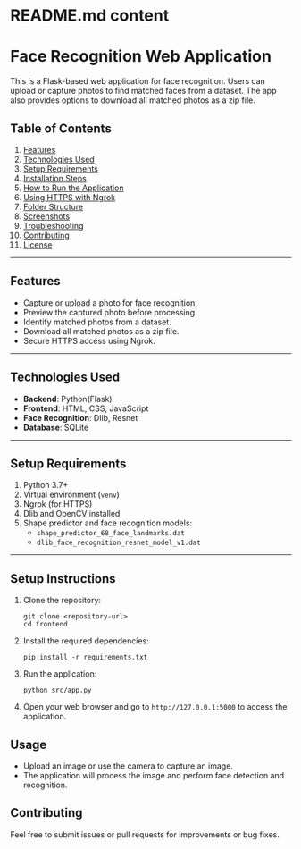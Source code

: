 # README.md content

# Face Recognition Web Application

This is a Flask-based web application for face recognition. Users can upload or capture photos to find matched faces from a dataset. The app also provides options to download all matched photos as a zip file.

## Table of Contents
1. [Features](#features)
2. [Technologies Used](#technologies-used)
3. [Setup Requirements](#setup-requirements)
4. [Installation Steps](#installation-steps)
5. [How to Run the Application](#how-to-run-the-application)
6. [Using HTTPS with Ngrok](#using-https-with-ngrok)
7. [Folder Structure](#folder-structure)
8. [Screenshots](#screenshots)
9. [Troubleshooting](#troubleshooting)
10. [Contributing](#contributing)
11. [License](#license)

---

## Features
- Capture or upload a photo for face recognition.
- Preview the captured photo before processing.
- Identify matched photos from a dataset.
- Download all matched photos as a zip file.
- Secure HTTPS access using Ngrok.

---

## Technologies Used
- **Backend**: Python(Flask)
- **Frontend**: HTML, CSS, JavaScript
- **Face Recognition**: Dlib, Resnet
- **Database**: SQLite

---

## Setup Requirements
1. Python 3.7+
2. Virtual environment (`venv`)
3. Ngrok (for HTTPS)
4. Dlib and OpenCV installed
5. Shape predictor and face recognition models:
   - `shape_predictor_68_face_landmarks.dat`
   - `dlib_face_recognition_resnet_model_v1.dat`

---

## Setup Instructions

1. Clone the repository:
   ```
   git clone <repository-url>
   cd frontend
   ```

2. Install the required dependencies:
   ```
   pip install -r requirements.txt
   ```

3. Run the application:
   ```
   python src/app.py
   ```

4. Open your web browser and go to `http://127.0.0.1:5000` to access the application.

## Usage

- Upload an image or use the camera to capture an image.
- The application will process the image and perform face detection and recognition.

## Contributing

Feel free to submit issues or pull requests for improvements or bug fixes.